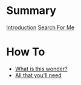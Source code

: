 # Summary

[Introduction](./chapter_1.md)
[Search For Me](./chapter_search.md)

# How To
- [What is this wonder?](./wonder.md)
- [All that you'll need](./need.md)
